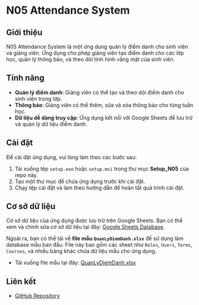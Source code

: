 # N05 Attendance System

## Giới thiệu

N05 Attendance System là một ứng dụng quản lý điểm danh cho sinh viên và giảng viên. Ứng dụng cho phép giảng viên tạo điểm danh cho các lớp học, quản lý thông báo, và theo dõi tình hình vắng mặt của sinh viên.

## Tính năng

-   **Quản lý điểm danh**: Giảng viên có thể tạo và theo dõi điểm danh cho sinh viên trong lớp.
-   **Thông báo**: Giảng viên có thể thêm, sửa và xóa thông báo cho từng tuần học.
-   **Dữ liệu dễ dàng truy cập**: Ứng dụng kết nối với Google Sheets để lưu trữ và quản lý dữ liệu điểm danh.

## Cài đặt

Để cài đặt ứng dụng, vui lòng làm theo các bước sau:

1. Tải xuống tệp `setup.exe` hoặc `setup.msi` trong thư mục **Setup_N05** của repo này.
2. Tạo một thư mục để chứa ứng dụng trước khi cài đặt.
3. Chạy tệp cài đặt và làm theo hướng dẫn để hoàn tất quá trình cài đặt.

## Cơ sở dữ liệu

Cơ sở dữ liệu của ứng dụng được lưu trữ trên Google Sheets. Bạn có thể xem và chỉnh sửa cơ sở dữ liệu tại đây: [Google Sheets Database](https://docs.google.com/spreadsheets/d/1bTyUFW5CplUfh_TW1dg6HEiZzwgQJgnzLMk8eUmk4-k/edit?usp=sharing).

Ngoài ra, bạn có thể tải về **file mẫu `QuanLyDiemDanh.xlsx`** để sử dụng làm database mẫu ban đầu. File này bao gồm các sheet như `Roles`, `Users`, `Terms`, `Courses`, và nhiều bảng khác chứa dữ liệu mẫu cho ứng dụng.

-   Tải xuống file mẫu tại đây: [QuanLyDiemDanh.xlsx](./QuanLyDiemDanh.xlsx)

## Liên kết

-   [GitHub Repository](https://github.com/htrnguyen/N05_Attendance_System.git)
